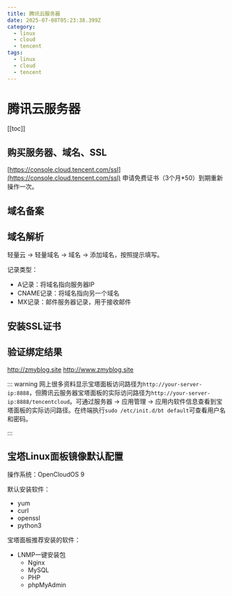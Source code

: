 ```yaml
---
title: 腾讯云服务器
date: 2025-07-08T05:23:38.399Z
category:
  - linux
  - cloud
  - tencent
tags:
  - linux
  - cloud
  - tencent
---
```


# 腾讯云服务器
[[toc]]


## 购买服务器、域名、SSL
[https://console.cloud.tencent.com/ssl](https://console.cloud.tencent.com/ssl) 申请免费证书（3个月*50）到期重新操作一次。

## 域名备案

## 域名解析
轻量云 -> 轻量域名 -> 域名 -> 添加域名，按照提示填写。

记录类型：
- A记录：将域名指向服务器IP
- CNAME记录：将域名指向另一个域名
- MX记录：邮件服务器记录，用于接收邮件

## 安装SSL证书


## 验证绑定结果
http://zmyblog.site
http://www.zmyblog.site
<!--
http://49.235.115.66
宝塔面板： http://49.235.115.66:8888/tencentcloud   563dde5f c92bb64c1598 
-->

::: warning
网上很多资料显示宝塔面板访问路径为`http://your-server-ip:8888`，但腾讯云服务器宝塔面板的实际访问路径为`http://your-server-ip:8888/tencentcloud`。可通过服务器 -> 应用管理 -> 应用内软件信息查看到宝塔面板的实际访问路径。在终端执行`sudo /etc/init.d/bt default`可查看用户名和密码。

:::

<!-- @include:tencent-nginx.md -->
<!-- @include:../web/nginx-problem.md -->

## 宝塔Linux面板镜像默认配置

操作系统：OpenCloudOS 9

默认安装软件：
  - yum
  - curl
  - openssl
  - python3

宝塔面板推荐安装的软件：
  - LNMP一键安装包
    + Nginx
    + MySQL
    + PHP
    + phpMyAdmin


